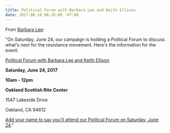 ```yaml
---
title: Political Forum with Barbara Lee and Keith Ellison
date: 2017-06-16 06:26:00 -07:00
---
```


From [Barbara Lee](https://go.barbaraleeforcongress.org/page/s/political-forum?source=em170616):

"On Saturday, June 24, our campaign is holding a Political Forum to discuss what's next for the resistance movement. Here's the information for the event:

[Political Forum with Barbara Lee and Keith Ellison](https://go.barbaraleeforcongress.org/page/s/political-forum?source=em170616)

**Saturday, June 24, 2017**

**10am - 12pm**

**Oakland Scottish Rite Center**

1547 Lakeside Drive

Oakland, CA 94612

[Add your name to say you'll attend our Political Forum on Saturday, June 24](https://go.barbaraleeforcongress.org/page/s/political-forum?source=em170616)."

